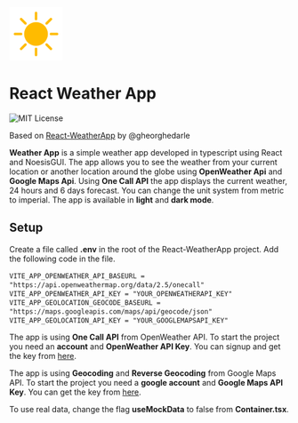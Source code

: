 <img src="./public/assets/icon_01d.png" width="96" />

# React Weather App

![MIT License](https://img.shields.io/apm/l/atomic-design-ui.svg?)

Based on [React-WeatherApp](https://github.com/gheorghedarle/React-WeatherApp) by @gheorghedarle

**Weather App** is a simple weather app developed in typescript using React and NoesisGUI. The app allows you to see the weather from your current location or another location around the globe using **OpenWeather Api** and **Google Maps Api**. Using **One Call API** the app displays the current weather, 24 hours and 6 days forecast. You can change the unit system from metric to imperial. The app is available in **light** and **dark mode**.

## Setup

Create a file called **.env** in the root of the React-WeatherApp project. Add the following code in the file.

```
VITE_APP_OPENWEATHER_API_BASEURL = "https://api.openweathermap.org/data/2.5/onecall"
VITE_APP_OPENWEATHER_API_KEY = "YOUR_OPENWEATHERAPI_KEY"
VITE_APP_GEOLOCATION_GEOCODE_BASEURL = "https://maps.googleapis.com/maps/api/geocode/json"
VITE_APP_GEOLOCATION_API_KEY = "YOUR_GOOGLEMAPSAPI_KEY"
```

The app is using **One Call API** from OpenWeather API. To start the project you need an **account** and **OpenWeather API Key**. You can signup and get the key from [here](https://openweathermap.org/api).

The app is using **Geocoding** and **Reverse Geocoding** from Google Maps API. To start the project you need a **google account** and **Google Maps API Key**. You can get the key from [here](https://developers.google.com/maps/documentation/geocoding/overview).

To use real data, change the flag **useMockData** to false from **Container.tsx**.
